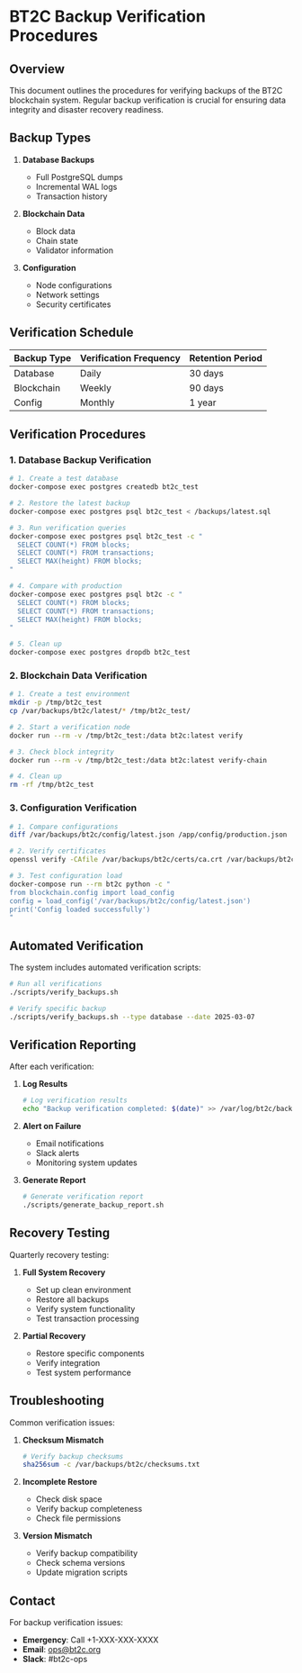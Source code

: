 # BT2C Backup Verification Procedures

## Overview

This document outlines the procedures for verifying backups of the BT2C blockchain system. Regular backup verification is crucial for ensuring data integrity and disaster recovery readiness.

## Backup Types

1. **Database Backups**
   - Full PostgreSQL dumps
   - Incremental WAL logs
   - Transaction history

2. **Blockchain Data**
   - Block data
   - Chain state
   - Validator information

3. **Configuration**
   - Node configurations
   - Network settings
   - Security certificates

## Verification Schedule

| Backup Type | Verification Frequency | Retention Period |
|-------------|----------------------|------------------|
| Database    | Daily                | 30 days         |
| Blockchain  | Weekly              | 90 days         |
| Config      | Monthly             | 1 year          |

## Verification Procedures

### 1. Database Backup Verification

```bash
# 1. Create a test database
docker-compose exec postgres createdb bt2c_test

# 2. Restore the latest backup
docker-compose exec postgres psql bt2c_test < /backups/latest.sql

# 3. Run verification queries
docker-compose exec postgres psql bt2c_test -c "
  SELECT COUNT(*) FROM blocks;
  SELECT COUNT(*) FROM transactions;
  SELECT MAX(height) FROM blocks;
"

# 4. Compare with production
docker-compose exec postgres psql bt2c -c "
  SELECT COUNT(*) FROM blocks;
  SELECT COUNT(*) FROM transactions;
  SELECT MAX(height) FROM blocks;
"

# 5. Clean up
docker-compose exec postgres dropdb bt2c_test
```

### 2. Blockchain Data Verification

```bash
# 1. Create a test environment
mkdir -p /tmp/bt2c_test
cp /var/backups/bt2c/latest/* /tmp/bt2c_test/

# 2. Start a verification node
docker run --rm -v /tmp/bt2c_test:/data bt2c:latest verify

# 3. Check block integrity
docker run --rm -v /tmp/bt2c_test:/data bt2c:latest verify-chain

# 4. Clean up
rm -rf /tmp/bt2c_test
```

### 3. Configuration Verification

```bash
# 1. Compare configurations
diff /var/backups/bt2c/config/latest.json /app/config/production.json

# 2. Verify certificates
openssl verify -CAfile /var/backups/bt2c/certs/ca.crt /var/backups/bt2c/certs/*.crt

# 3. Test configuration load
docker-compose run --rm bt2c python -c "
from blockchain.config import load_config
config = load_config('/var/backups/bt2c/config/latest.json')
print('Config loaded successfully')
"
```

## Automated Verification

The system includes automated verification scripts:

```bash
# Run all verifications
./scripts/verify_backups.sh

# Verify specific backup
./scripts/verify_backups.sh --type database --date 2025-03-07
```

## Verification Reporting

After each verification:

1. **Log Results**
   ```bash
   # Log verification results
   echo "Backup verification completed: $(date)" >> /var/log/bt2c/backup_verify.log
   ```

2. **Alert on Failure**
   - Email notifications
   - Slack alerts
   - Monitoring system updates

3. **Generate Report**
   ```bash
   # Generate verification report
   ./scripts/generate_backup_report.sh
   ```

## Recovery Testing

Quarterly recovery testing:

1. **Full System Recovery**
   - Set up clean environment
   - Restore all backups
   - Verify system functionality
   - Test transaction processing

2. **Partial Recovery**
   - Restore specific components
   - Verify integration
   - Test system performance

## Troubleshooting

Common verification issues:

1. **Checksum Mismatch**
   ```bash
   # Verify backup checksums
   sha256sum -c /var/backups/bt2c/checksums.txt
   ```

2. **Incomplete Restore**
   - Check disk space
   - Verify backup completeness
   - Check file permissions

3. **Version Mismatch**
   - Verify backup compatibility
   - Check schema versions
   - Update migration scripts

## Contact

For backup verification issues:

- **Emergency**: Call +1-XXX-XXX-XXXX
- **Email**: ops@bt2c.org
- **Slack**: #bt2c-ops
